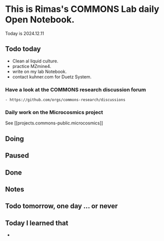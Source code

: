 


# This is Rimas's COMMONS Lab daily Open Notebook.

Today is 2024.12.11

## Todo today
- Clean al liquid culture. 
- practice MZmine4. 
- write on my lab Notebook. 
- contact kuhner.com for Duetz System. 

### Have a look at the COMMONS research discussion forum
    - https://github.com/orgs/commons-research/discussions

### Daily work on the Microcosmics project

See [[projects.commons-public.microcosmics]]


###
###

## Doing

## Paused

## Done

## Notes

## Todo tomorrow, one day ... or never 


###
###


## Today I learned that

- 